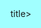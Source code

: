 <!DOCTYPE html>
<html lang = "en">
  <head>
    <title>Sean's Recipe  book</title>title>
    <link rel = "icon" href = "Medal.pngJSJS" type = "image/x-icon">
    <meta charset = "UTF-8">
    <meta name = "viewport" content = "width = device-width, initial-scale = 1.0">
    <meta http-equiv = "X-UA-Compatible" content = "ie = edge">
    <style>
    html {
        background-color: rgb(161, 255, 255);
        font-family: Helvetica, sans-serif;  
    }

    {
        line-height: 1.5em;  
    } 
 
    #main-heading {
        font-family: cursive;
        font-size: 2em;
        text-align: center;
        border-bottom: 2px solid #416788;
        color: rgb(3, 184, 255);
        background-color: rgb(242, 242, 242);
     }

     #main-heading:hover, #main-heading:focus {
         background-color: #416788;
     }
 
     .recipe {
         color: rgb(0, 49, 83);
         background-color: rgb(144, 162, 209);
         border: 1px solid #7D82B8;
     }

     .subheadings {
        color: rgb(82, 15, 15);
        background-color: rgb(255, 0, 0);
        border: 1px solid #7D82B8;
        width: 110px;
     }

     .contents {
         border: 5px groove #19FFFF;
         background-color: #F0FFFF;
         padding-left: 4px;
     }

     ol.contents {
         padding-left: 27px;     
         padding-top: 0px;
         padding-bottom: 0px;
     }

     .table {
         border: 2px solid #B7E3CC;
         font-family: sans-serif, Helvetica;
         float: left;
     }

     table:hover, table:active, table:focus {
         background: #00FFFF;
     } 

     .recipe {
         border: 2px solid #2B4162;
         padding: 1px 0px 1px 5px;
         border-radius: 7px;
     }

     .subheadings {
         border: 2px solid #8B0000;
         padding: 1px 0px 1px 5px;
         border-radius: 7px;
     }

     .image {
         width: 150px;
         height: 150px;
         float: right;
         border: 10px ridge #FA9F42;
         margin-right: 5px;
         padding: 1px;
     }

     .image:hover, .image:active, .image:focus {
         width: 300px;	
         height: 300px;
         position: relative;
     }

     a:hover, a:active, a:focus {
         background-color: #90FFFF
         border: 2px solid #4656;
         border-radius: 19px;
     }

     #font-me {
         line-height: 1em;
         font-size: 0.7em
         font-weight: bold;
     }

     ::selection {
         background-color: rgb(29, 204, 160);
         color: rgb(255, 0, 64);
     }
     </style>
  </head>
  <body>
      <h1 id = "main-heading" class = "heading">Flavours of Africa</h1>
      <p id = "font-me">NOTE: You can place your cursor over different parts of this page to see few effects. Hover on the image to zoom in slightly.Warning: Please read all instructions before cooking.</p>
      <h2 id = "contents" class = "contents">Contents:</h2>
      <ol class = "contents">
          <li>
          <a href = "#recipe-1">Recipe #1-Jollof Rice<a/>
          </li>

          <li>
          <a href = "#recipe-2">Recipe #2-Mandazi</a>
          </li>

          <li>
          <a href = "#recipe-3">Recipe #3-Mhadjeb</a>
          </li>

          <li>
          <a href = "#recipe-4">Recipe #4-Kedjenou</a>
          </li>

          <li>
          <a href = "#recipe-5">Recipe #5-Potjiekos</a>
          </li>
  
          <li>
          <a href = "#recipe-6">Recipe #6-</a>
          </li>

          <li>
          <a href = "#recipe-7">Recipe #7-Amala and Ewedu</a>
          </li>

          <li>
          <a href = "#recipe-8">Recipe #8-Chin-Chin</a>
          </li>

          <li>
          <a href = "#recipe-9">Recipe #9 Puff-Puff</a>
          </li>

          <li>
          <a href = "#recipe-10">Recipe #10-Abacha</a>
          </li>
   
      </ol>

      <h2 id = "recipe-1" class = "recipe">Recipe #1-Jollof Rice (West African)</h2>



      <img id = "1st-image" class = "image" src = "How-To-Make-Jollof-Rice-In-5-Easy-Steps-4.jpeg">

      <h3 class = "subheadings">Ingredients</h3>
          <li>5 medium sized Roma tomatoes, roughly chopped</li>
          <li>1 red bell pepper, roughly chopped</li>
          <li>1 medium sized onion, roughly chopped, set aside</li>
          <li>2 scotch bonnet peppers</li>
          <li>1/4 cup of groundnut oil</li>
          <li>3 tbsp tomato paste</li>
          <li>2 cups of parboiled rice</li>
          <li>2 1/2 cups of chicken stock</li>
          <li>1 tsp salt to taste</li>
          <li>1/2 tsp curry powder</li>
          <li>1/2 tsp thyme</li>
          <li>1 tsp All purpose seasoning</li>
          <li>1 Knorr stock cube</li>
          <li>3 bay leaves</li>
          <li>Water, as needed</li>

     <h3 class = "subheadings">Instructions</h3>
         <li>Blend your tomatoes, red peppers and scotch bonnet peppers in a food processor or blender for about 45 seconds, make sure that everything is blended well.</li>
         
         <li>In a medium sized pot , heat your oil on medium-high heat. Once the oil is heated add the onions you set aside and fry just until they turn golden brown. Once the onions have turned brown in color, add the tomato paste and fry for 2-3 minutes. Then add the tomato mixture (reserve about 1/4 cup and set aside) and fry the mixture with the onions and tomato paste for 30 minutes. Make sure you stir consistently so that the tomato mixture doesn't burn.</li>
         
         <li>After 30 minutes, turn the heat down to medium, and add the chicken stock. Mix and add your seasonings (salt, curry powder, thyme, all purpose seasoning and the Knorr stock cube). Continue to boil for 10 minutes.</li>
         
         <li>Add the parboiled rice to the pot. Mix it very well with the tomato stew. At this point, if you need to add water so that the rice is level with the tomato mixture/chicken stock, 
      go <br> &nbsp;&nbsp;&nbsp; ahead and do so. Add the bay leaves, cover the pot, and cook on medium to low heat for 15-30 minutes.</li>
         &nbsp;&nbsp;&nbsp;&nbsp;&nbsp;&nbsp;&nbsp;&nbsp;&nbsp;&nbsp;&nbsp;&nbsp;&nbsp;&nbsp;&nbsp;&nbsp;&nbsp;&nbsp;&nbsp;&nbsp;&nbsp;&nbsp;&nbsp;&nbsp;&nbsp;&nbsp;&nbsp;&nbsp;&nbsp;&nbsp;
         <li>When the liquid has almost dried up, add the remaining tomato stew, cover and let it cook for another 5-10 minutes until the liquid has completely dried up. Turn off the heat,
            <br> &nbsp;&nbsp;&nbsp; mix thoroughly and your Jollof Rice is ready to be eaten. </li>

    <h3 class = "subheadings">Notes/Tips</h3>
        <li>It is key to use parboiled rice when cooking so that you don't end up with mushy rice.</li>
        <li>When cooking the tomato stew, you can tell it is done because the oil will rise to the top.You can also tell if it is done when the bitter taste of the tomatoes has been cooked
           <br> &nbsp;&nbsp;&nbsp; out. The reason why we reserve 1/4 of the tomato mixture and add it at the end is so that it doesn't burn.</li>        

	<h2 id = "recipe-1" class = "recipe">Recipe#2-Mandazi</h2>
	
	<img id = "1st-image" class = "image" src = "">

	<h3 class = "subheadings">Ingredients</h3>

	<h3 class = "subheadings">Instructions</h3>
	  </body>
	  </html>
